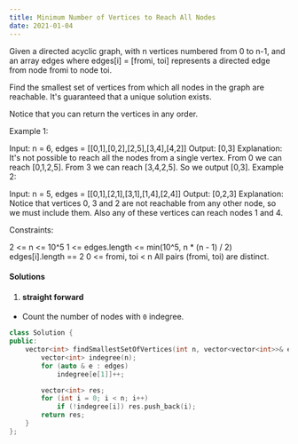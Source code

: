 ```yaml
---
title: Minimum Number of Vertices to Reach All Nodes
date: 2021-01-04
---
```

Given a directed acyclic graph, with n vertices numbered from 0 to n-1, and an array edges where edges[i] = [fromi, toi] represents a directed edge from node fromi to node toi.

Find the smallest set of vertices from which all nodes in the graph are reachable. It's guaranteed that a unique solution exists.

Notice that you can return the vertices in any order.

 

Example 1:



Input: n = 6, edges = [[0,1],[0,2],[2,5],[3,4],[4,2]]
Output: [0,3]
Explanation: It's not possible to reach all the nodes from a single vertex. From 0 we can reach [0,1,2,5]. From 3 we can reach [3,4,2,5]. So we output [0,3].
Example 2:



Input: n = 5, edges = [[0,1],[2,1],[3,1],[1,4],[2,4]]
Output: [0,2,3]
Explanation: Notice that vertices 0, 3 and 2 are not reachable from any other node, so we must include them. Also any of these vertices can reach nodes 1 and 4.
 

Constraints:

2 <= n <= 10^5
1 <= edges.length <= min(10^5, n * (n - 1) / 2)
edges[i].length == 2
0 <= fromi, toi < n
All pairs (fromi, toi) are distinct.

#### Solutions

1. #### straight forward

- Count the number of nodes with `0` indegree.

```cpp
class Solution {
public:
    vector<int> findSmallestSetOfVertices(int n, vector<vector<int>>& edges) {
        vector<int> indegree(n);
        for (auto & e : edges)
            indegree[e[1]]++;

        vector<int> res;
        for (int i = 0; i < n; i++)
            if (!indegree[i]) res.push_back(i);
        return res;
    }
};
```
